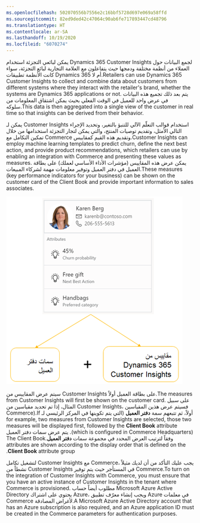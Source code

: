 ```yaml
---
ms.openlocfilehash: 502070556b7556e2c16bbf5728d697e069a58ffd
ms.sourcegitcommit: 82ed9ded42c47064c90ab6fe717893447cd48796
ms.translationtype: HT
ms.contentlocale: ar-SA
ms.lasthandoff: 10/19/2020
ms.locfileid: "6070274"
---
```

<span data-ttu-id="8a656-101">يمكن لبائعي التجزئة استخدام Dynamics 365 Customer Insights لجمع البيانات حول العملاء من أنظمة مختلفة ودمجها حيث يتفاعلون مع العلامة التجارية لبائع التجزئة، سواء كانت الأنظمة تطبيقات Dynamics 365 أم لا.</span><span class="sxs-lookup"><span data-stu-id="8a656-101">Retailers can use Dynamics 365 Customer Insights to collect and combine data about customers from different systems where they interact with the retailer's brand, whether the systems are Dynamics 365 applications or not.</span></span> <span data-ttu-id="8a656-102">يتم بعد ذلك تجميع هذه البيانات في عرض واحد للعميل في الوقت الفعلي بحيث يمكن اشتقاق المعلومات من سلوكه.</span><span class="sxs-lookup"><span data-stu-id="8a656-102">This data is then aggregated into a single view of the customer in real time so that insights can be derived from their behavior.</span></span> 

<span data-ttu-id="8a656-103">يمكن لـ Customer Insights استخدام قوالب التعلّم الآلي للتنبؤ بالتغير، وتحديد الإجراء التالي الأمثل، وتقديم توصيات المنتج، والتي يمكن لتجار التجزئة استخدامها من خلال تمكين التكامل مع Commerce وتقديم هذه القيم كمقاييس.</span><span class="sxs-lookup"><span data-stu-id="8a656-103">Customer Insights can employ machine learning templates to predict churn, define the next best action, and provide product recommendations, which retailers can use by enabling an integration with Commerce and presenting these values as measures.</span></span> <span data-ttu-id="8a656-104">يمكن عرض هذه المقاييس (مؤشرات الأداء الأساسي لعملك) على بطاقة العميل في دفتر العميل وتوفير معلومات مهمة لشركاء المبيعات.</span><span class="sxs-lookup"><span data-stu-id="8a656-104">These measures (key performance indicators for your business) can be shown on the customer card of the Client Book and provide important information to sales associates.</span></span> 

![Customer Insights ومقاييس دفتر العميل](../media/customer-insights.png)
 
<span data-ttu-id="8a656-106">سيتم عرض المقاييس من Customer Insights على بطاقة العميل أولاً.</span><span class="sxs-lookup"><span data-stu-id="8a656-106">The measures from Customer Insights will first be shown on the customer card.</span></span> <span data-ttu-id="8a656-107">على سبيل المثال، إذا تم تحديد مقياسين من Customer Insights، فسيتم عرض هذين المقياسين أولاً، ثم تتبعهم سمة **دفتر العميل** (التي يتم تكوينها ‏‫في المركز الرئيسي لـ Commerce).</span><span class="sxs-lookup"><span data-stu-id="8a656-107">If for example, two measures from Customer Insights are selected, those two measures will be displayed first, followed by the **Client Book** attribute (which is configured in Commerce Headquarters).</span></span> <span data-ttu-id="8a656-108">يتم عرض سمات دفتر العميل وفقاً لترتيب العرض المحدد في مجموعة سمات **دفتر العميل**.</span><span class="sxs-lookup"><span data-stu-id="8a656-108">The Client Book attributes are shown according to the display order that is defined on the **Client Book** attribute group.</span></span> 

<span data-ttu-id="8a656-109">لتشغيل تكامل Customer Insights مع Commerce، يجب عليك التأكد من أن لديك مثيلاً نشطاً من Customer Insights في المستأجر حيث يتم توفير Commerce.</span><span class="sxs-lookup"><span data-stu-id="8a656-109">To turn on the integration of Customer Insights with Commerce, you must ensure that you have an active instance of Customer Insights in the tenant where Commerce is provisioned.</span></span> <span data-ttu-id="8a656-110">مطلوب أيضاً حساب Microsoft Azure Active Directory يحتوي على اشتراك Azure، ويجب إنشاء معرّف تطبيق Azure في معلمات Commerce لأغراض المصادقة.</span><span class="sxs-lookup"><span data-stu-id="8a656-110">A Microsoft Azure Active Directory account that has an Azure subscription is also required, and an Azure application ID must be created in the Commerce parameters for authentication purposes.</span></span> 

